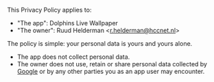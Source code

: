 This Privacy Policy applies to:

- "The app": Dolphins Live Wallpaper
- "The owner": Ruud Helderman <<r.helderman@hccnet.nl>>

The policy is simple:
your personal data is yours and yours alone.

- The app does not collect personal data.
- The owner does not use, retain or share personal data collected
  by [Google](https://policies.google.com/privacy)
  or by any other parties you as an app user may encounter.
